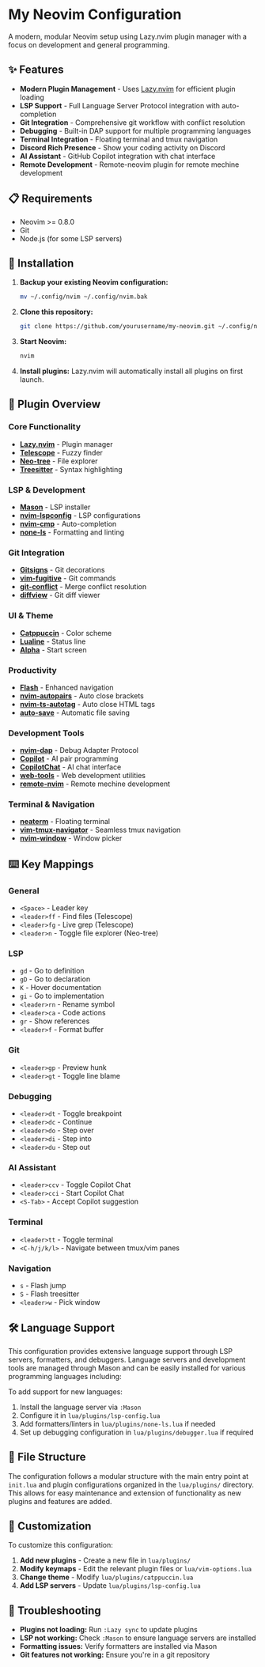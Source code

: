 # My Neovim Configuration

A modern, modular Neovim setup using Lazy.nvim plugin manager with a focus on development and general programming.

## ✨ Features

- **Modern Plugin Management** - Uses [Lazy.nvim](https://github.com/folke/lazy.nvim) for efficient plugin loading
- **LSP Support** - Full Language Server Protocol integration with auto-completion
- **Git Integration** - Comprehensive git workflow with conflict resolution
- **Debugging** - Built-in DAP support for multiple programming languages
- **Terminal Integration** - Floating terminal and tmux navigation
- **Discord Rich Presence** - Show your coding activity on Discord
- **AI Assistant** - GitHub Copilot integration with chat interface
- **Remote Development** - Remote-neovim plugin for remote mechine development

## 📋 Requirements

- Neovim >= 0.8.0
- Git
- Node.js (for some LSP servers)

## 🚀 Installation

1. **Backup your existing Neovim configuration:**
   ```bash
   mv ~/.config/nvim ~/.config/nvim.bak
   ```

2. **Clone this repository:**
   ```bash
   git clone https://github.com/yourusername/my-neovim.git ~/.config/nvim
   ```

3. **Start Neovim:**
   ```bash
   nvim
   ```

4. **Install plugins:**
   Lazy.nvim will automatically install all plugins on first launch.

## 🔧 Plugin Overview

### Core Functionality
- **[Lazy.nvim](https://github.com/folke/lazy.nvim)** - Plugin manager
- **[Telescope](https://github.com/nvim-telescope/telescope.nvim)** - Fuzzy finder
- **[Neo-tree](https://github.com/nvim-neo-tree/neo-tree.nvim)** - File explorer
- **[Treesitter](https://github.com/nvim-treesitter/nvim-treesitter)** - Syntax highlighting

### LSP & Development
- **[Mason](https://github.com/williamboman/mason.nvim)** - LSP installer
- **[nvim-lspconfig](https://github.com/neovim/nvim-lspconfig)** - LSP configurations
- **[nvim-cmp](https://github.com/hrsh7th/nvim-cmp)** - Auto-completion
- **[none-ls](https://github.com/nvimtools/none-ls.nvim)** - Formatting and linting

### Git Integration
- **[Gitsigns](https://github.com/lewis6991/gitsigns.nvim)** - Git decorations
- **[vim-fugitive](https://github.com/tpope/vim-fugitive)** - Git commands
- **[git-conflict](https://github.com/akinsho/git-conflict.nvim)** - Merge conflict resolution
- **[diffview](https://github.com/sindrets/diffview.nvim)** - Git diff viewer

### UI & Theme
- **[Catppuccin](https://github.com/catppuccin/nvim)** - Color scheme
- **[Lualine](https://github.com/nvim-lualine/lualine.nvim)** - Status line
- **[Alpha](https://github.com/goolord/alpha-nvim)** - Start screen

### Productivity
- **[Flash](https://github.com/folke/flash.nvim)** - Enhanced navigation
- **[nvim-autopairs](https://github.com/windwp/nvim-autopairs)** - Auto close brackets
- **[nvim-ts-autotag](https://github.com/windwp/nvim-ts-autotag)** - Auto close HTML tags
- **[auto-save](https://github.com/okuuva/auto-save.nvim)** - Automatic file saving

### Development Tools
- **[nvim-dap](https://github.com/mfussenegger/nvim-dap)** - Debug Adapter Protocol
- **[Copilot](https://github.com/github/copilot.vim)** - AI pair programming
- **[CopilotChat](https://github.com/CopilotC-Nvim/CopilotChat.nvim)** - AI chat interface
- **[web-tools](https://github.com/ray-x/web-tools.nvim)** - Web development utilities
- **[remote-nvim](https://github.com/amitds1997/remote-nvim.nvim.git)** - Remote mechine development

### Terminal & Navigation
- **[neaterm](https://github.com/Dan7h3x/neaterm.nvim)** - Floating terminal
- **[vim-tmux-navigator](https://github.com/christoomey/vim-tmux-navigator)** - Seamless tmux navigation
- **[nvim-window](https://github.com/yorickpeterse/nvim-window)** - Window picker

## ⌨️ Key Mappings

### General
- `<Space>` - Leader key
- `<leader>ff` - Find files (Telescope)
- `<leader>fg` - Live grep (Telescope)
- `<leader>n` - Toggle file explorer (Neo-tree)

### LSP
- `gd` - Go to definition
- `gD` - Go to declaration
- `K` - Hover documentation
- `gi` - Go to implementation
- `<leader>rn` - Rename symbol
- `<leader>ca` - Code actions
- `gr` - Show references
- `<leader>f` - Format buffer

### Git
- `<leader>gp` - Preview hunk
- `<leader>gt` - Toggle line blame

### Debugging
- `<leader>dt` - Toggle breakpoint
- `<leader>dc` - Continue
- `<leader>do` - Step over
- `<leader>di` - Step into
- `<leader>du` - Step out

### AI Assistant
- `<leader>ccv` - Toggle Copilot Chat
- `<leader>cci` - Start Copilot Chat
- `<S-Tab>` - Accept Copilot suggestion

### Terminal
- `<leader>tt` - Toggle terminal
- `<C-h/j/k/l>` - Navigate between tmux/vim panes

### Navigation
- `s` - Flash jump
- `S` - Flash treesitter
- `<leader>w` - Pick window

## 🛠️ Language Support

This configuration provides extensive language support through LSP servers, formatters, and debuggers. Language servers and development tools are managed through Mason and can be easily installed for various programming languages including:

To add support for new languages:
1. Install the language server via `:Mason`
2. Configure it in `lua/plugins/lsp-config.lua`
3. Add formatters/linters in `lua/plugins/none-ls.lua` if needed
4. Set up debugging configuration in `lua/plugins/debugger.lua` if required

## 📁 File Structure

The configuration follows a modular structure with the main entry point at `init.lua` and plugin configurations organized in the `lua/plugins/` directory. This allows for easy maintenance and extension of functionality as new plugins and features are added.

## 🎨 Customization

To customize this configuration:

1. **Add new plugins** - Create a new file in `lua/plugins/`
2. **Modify keymaps** - Edit the relevant plugin files or `lua/vim-options.lua`
3. **Change theme** - Modify `lua/plugins/catppuccin.lua`
4. **Add LSP servers** - Update `lua/plugins/lsp-config.lua`

## 🐛 Troubleshooting

- **Plugins not loading:** Run `:Lazy sync` to update plugins
- **LSP not working:** Check `:Mason` to ensure language servers are installed
- **Formatting issues:** Verify formatters are installed via Mason
- **Git features not working:** Ensure you're in a git repository
